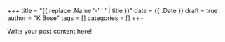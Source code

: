 +++
title = "{{ replace .Name '-' ' ' | title }}"
date = {{ .Date }}
draft = true
author = "K Bose"
tags = []
categories = []
+++

Write your post content here!
